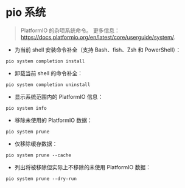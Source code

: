 # pio 系统

> PlatformIO 的杂项系统命令。
> 更多信息：<https://docs.platformio.org/en/latest/core/userguide/system/>.

- 为当前 shell 安装命令补全（支持 Bash、fish、Zsh 和 PowerShell）：

`pio system completion install`

- 卸载当前 shell 的命令补全：

`pio system completion uninstall`

- 显示系统范围内的 PlatformIO 信息：

`pio system info`

- 移除未使用的 PlatformIO 数据：

`pio system prune`

- 仅移除缓存数据：

`pio system prune --cache`

- 列出将被移除但实际上不移除的未使用 PlatformIO 数据：

`pio system prune --dry-run`